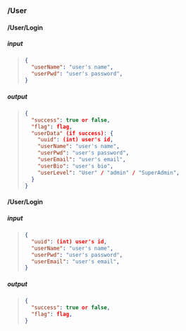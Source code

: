 ### /User

#### /User/Login
##### input
> ```json
> {
>   "userName": "user's name",
>   "userPwd": "user's password",
> }
> ```

##### output
> ```json
> {
>   "success": true or false,
>   "flag": flag,
>   "userData" (if success): {
>     "uuid": (int) user's id,
>     "userName": "user's name",
>     "userPwd": "user's password",
>     "userEmail": "user's email",
>     "userBio": "user's bio",
>     "userLevel": "User" / "admin" / "SuperAdmin",
>   }
> }
> ```

#### /User/Login
##### input
> ```json
> {
>   "uuid": (int) user's id,
>   "userName": "user's name",
>   "userPwd": "user's password",
>   "userEmail": "user's email",
> }
> ```

##### output
> ```json
> {
>   "success": true or false,
>   "flag": flag,
> }
> ```